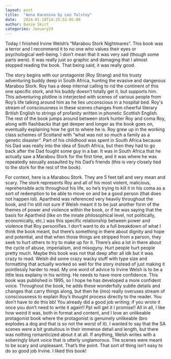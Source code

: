 ```yaml
---
layout: post
title:  "Anna Karenina by Leo Tolstoy"
date:   2024-01-10T14:25:52-05:00
author: Denim Skirt
categories: January24
---
```

Today I finished Irvine Welsh’s “Marabou Stork Nightmares”. This book was a terror and I recommend it to no one who values their eyes or psychological well-being. I don’t mean that it was very sad (though some parts were). It was really just so graphic and damaging that I almost stopped reading the book. That being said, it was really good. 

The story begins with our protagonist (Roy Strang) and his trusty adventuring buddy deep in South Africa, hunting the evasive and dangerous Marabou Stork. Roy has a deep internal calling to rid the continent of this one specific stork, and his buddy doesn’t totally get it, but supports him. This adventuring plotline is interjected with scenes of various people from Roy’s life talking around him as he lies unconscious in a hospital bed. Roy's stream of consciousness in these scenes changes from cheerful literary British English to strings of profanity written in phonetic Scottish English. The rest of the book jumps around between stork hunter Roy and coma Roy, along with flashbacks that get deeper and longer as the book goes on, eventually explaining how he got to where he is. 
Roy grew up in the working class schemes of Scotland with “what was not so much a family as a genetic disaster”. Part of his childhood was spent in South Africa because his Dad was really into the idea of South Africa, but then they had to go back after the Dad fought some guy in a bar. It was in South Africa that he actually saw a Marabou Stork for the first time, and it was where he was repeatedly sexually assaulted by his Dad’s friends (this is very closely tied to the stork for the rest of the book).

For context, here is a Marabou Stork. 
They are 5 feet tall and very mean and scary. The stork represents Roy and all of his most violent, malicious, reprehensible acts throughout his life, so he’s trying to kill it in his coma as a sort of redemption to be able to move on and be a good person (that does not happen lol). 
Apartheid was referenced very heavily throughout the book, and I’m still not sure if Welsh meant it to be just another form of the themes of power and violence within the book, or if he was saying that the basis for Apartheid (like on the innate philosophical level, not politically, economically, etc.) was this specific relationship between power and violence that Roy personifies. I don’t want to do a full breakdown of what I think the book meant, but there’s something in there about dignity and hope and potential, and that when those things are stripped from a person, they seek to hurt others to try to make up for it. There’s also a lot in there about the cycle of abuse, imperialism, and misogyny. Hurt people hurt people pretty much. Maybe this book was not that deep after all idk but it was crazy to read. Welsh did some crazy wacky stuff with type size and formatting that actually worked so well for the story instead of just making it pointlessly harder to read. 
My one word of advice to Irvine Welsh is to be a little less explainy in his writing. He needs to have more confidence. This book was published in 1995, so I hope he has developed a more confident voice. Throughout the book, he adds these wonderfully subtle details and changes that carry things along, but then he (imo) really overuses stream of consciousness to explain Roy’s thought process directly to the reader. You don’t have to do this bb! You already did a good job writing; if you wrote it once you don’t need to write it again!! Ppl will get it I promise!!
All in all, I like how weird it was, both in format and content, and I love an unlikeable protagonist book where the protagonist is genuinely unlikeable (bro explodes a dog and that is so not the worst of it). I wanted to say that the SA scenes were a bit gratuitous in their immense detail and length, but there was nothing romanticized about it at all. If anything, Welsh writes with a soberingly blunt voice that is utterly unglamorous. The scenes were meant to be scary and unpleasant. That’s the point. That sort of thing isn’t easy to do so good job Irvine. 
I liked this book!


